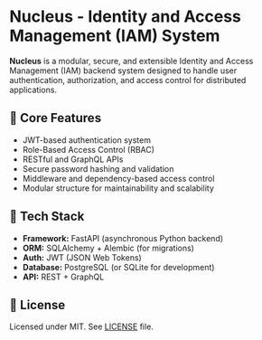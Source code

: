 # Nucleus - Identity and Access Management (IAM) System

**Nucleus** is a modular, secure, and extensible Identity and Access Management (IAM) backend system designed to handle user authentication, authorization, and access control for distributed applications.

## 🔐 Core Features

- JWT-based authentication system
- Role-Based Access Control (RBAC)
- RESTful and GraphQL APIs
- Secure password hashing and validation
- Middleware and dependency-based access control
- Modular structure for maintainability and scalability

## 🚀 Tech Stack

- **Framework:** FastAPI (asynchronous Python backend)
- **ORM:** SQLAlchemy + Alembic (for migrations)
- **Auth:** JWT (JSON Web Tokens)
- **Database:** PostgreSQL (or SQLite for development)
- **API:** REST + GraphQL

## 📄 License

Licensed under MIT. See <a href="./LICENSE">LICENSE</a> file.
